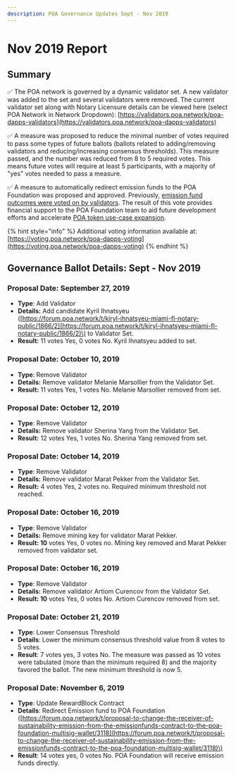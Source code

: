 ```yaml
---
description: POA Governance Updates Sept - Nov 2019
---
```


# Nov 2019 Report

## Summary

✅ The POA network is governed by a dynamic validator set. A new validator was added to the set and several validators were removed. The current validator set along with Notary Licensure details can be viewed here \(select POA Network in Network Dropdown\): [https://validators.poa.network/poa-dapps-validators](https://validators.poa.network/poa-dapps-validators)

✅ A measure was proposed to reduce the minimal number of votes required to pass some types of future ballots \(ballots related to adding/removing validators and reducing/increasing consensus thresholds\). This measure passed, and the number was reduced from 8 to 5 required votes. This means future votes will require at least 5 participants, with a majority of "yes" votes needed to pass a measure. 

✅ A measure to automatically redirect emission funds to the POA Foundation was proposed and approved. Previously, [emission fund outcomes were voted on by validators](https://forum.poa.network/t/emission-funds-3-results/2957).  The result of this vote provides financial support to the POA Foundation team to aid future development efforts and accelerate [POA token use-case expansion](../../../roadmap.md#poa-token-use-case-expansion).

{% hint style="info" %}
Additional voting information available at: [https://voting.poa.network/poa-dapps-voting](https://voting.poa.network/poa-dapps-voting)
{% endhint %}

## Governance Ballot Details: Sept - Nov 2019

### Proposal Date: September 27, 2019

* **Type**: Add Validator
* **Details:** Add candidate Kyril Ihnatsyeu \([https://forum.poa.network/t/kiryl-ihnatsyeu-miami-fl-notary-public/1866/2](https://forum.poa.network/t/kiryl-ihnatsyeu-miami-fl-notary-public/1866/2)\)  to Validator Set. 
* **Result:** 11 votes Yes, 0 votes No. Kyril Ihnatsyeu added to set. 

### Proposal Date: October 10, 2019

* **Type**: Remove Validator
* **Details:** Remove validator Melanie Marsollier from the Validator Set. 
* **Result:** 11 votes Yes, 1 votes No. Melanie Marsollier removed from set.

### Proposal Date: October 12, 2019

* **Type**: Remove Validator
* **Details:** Remove validator Sherina Yang from the Validator Set. 
* **Result:** 12 votes Yes, 1 votes No. Sherina Yang removed from set.

### Proposal Date: October 14, 2019

* **Type**: Remove Validator
* **Details:** Remove validator Marat Pekker from the Validator Set. 
* **Result:** 4 votes Yes, 2 votes no. Required minimum threshold not reached.

### Proposal Date: October 16, 2019

* **Type**: Remove Validator
* **Details:** Remove mining key for validator Marat Pekker.
* **Result:  10** votes Yes, 0 votes no. Mining key removed and Marat Pekker removed from validator set.

### Proposal Date: October 16, 2019

* **Type**: Remove Validator
* **Details:** Remove validator Artiom Curencov from the Validator Set. 
* **Result: 10** votes Yes, 0 votes No. Artiom Curencov removed from set.

### Proposal Date: October 21, 2019

* **Type**: Lower Consensus Threshold
* **Details**: Lower the minimum consensus threshold value from 8 votes to 5 votes. 
* **Result**: 7 votes yes, 3 votes No. The measure was passed as 10 votes were tabulated \(more than the minimum required 8\) and the majority favored the ballot. The new minimum threshold is now 5.

### Proposal Date: November 6, 2019

* **Type**: Update RewardBlock Contract
* **Details**: Redirect Emission fund to POA Foundation \([https://forum.poa.network/t/proposal-to-change-the-receiver-of-sustainability-emission-from-the-emissionfunds-contract-to-the-poa-foundation-multisig-wallet/3118](https://forum.poa.network/t/proposal-to-change-the-receiver-of-sustainability-emission-from-the-emissionfunds-contract-to-the-poa-foundation-multisig-wallet/3118)\)
* **Result**: 14 votes yes, 0 votes No. POA Foundation will receive emission funds directly.



